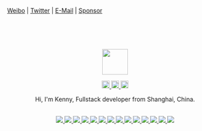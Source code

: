 [Weibo](http://weibo.com/pc175) | [Twitter](https://twitter.com/jaywcjlove) | [E-Mail](mailto:wowohoo@qq.com) | [Sponsor](https://wangchujiang.com/sponsor.html)

<div align="center">
  <br>
  <br>
  <br>
  <br>
  <a href="https://wangchujiang.com/">
    <img width="60" height="60" src="https://avatars0.githubusercontent.com/u/1680273?s=460&u=4471b74deb9973096418a93960c664c5ea3bd159&v=4" />
  </a>
  <br>
  <p>
    <a href="http://weibo.com/pc175">
      <img width="18" height="18" src="https://raw.githubusercontent.com/jaywcjlove/jaywcjlove/master/imgs/weibo.svg?sanitize=true" />
    </a>
    <a href="https://twitter.com/jaywcjlove">
      <img width="18" height="18" src="https://raw.githubusercontent.com/jaywcjlove/jaywcjlove/master/imgs/twitter.svg?sanitize=true" />
    </a>
    <a href="mailto:wowohoo@qq.com">
      <img width="18" height="18" src="https://raw.githubusercontent.com/jaywcjlove/jaywcjlove/master/imgs/mail.svg?sanitize=true" />
    </a>
  </p>
  <p>Hi, I'm Kenny, Fullstack developer from Shanghai, China.</p>
  <br>
  <a href="https://github.com/jaywcjlove/sgo">
    <img src="https://github-readme-stats.vercel.app/api/pin/?username=jaywcjlove&repo=sgo" />
  </a>
  <a href="https://github.com/jaywcjlove/svgtofont">
    <img src="https://github-readme-stats.vercel.app/api/pin/?username=jaywcjlove&repo=svgtofont" />
  </a>
  <a href="https://github.com/jaywcjlove/mocker-api">
    <img src="https://github-readme-stats.vercel.app/api/pin/?username=jaywcjlove&repo=mocker-api" />
  </a>
  <a href="https://github.com/jaywcjlove/tsbb">
    <img src="https://github-readme-stats.vercel.app/api/pin/?username=jaywcjlove&repo=tsbb" />
  </a>
  <a href="https://github.com/uiwjs/react-native-alipay">
    <img src="https://github-readme-stats.vercel.app/api/pin/?username=uiwjs&repo=react-native-alipay" />
  </a>
  <a href="https://github.com/uiwjs/province-city-china">
    <img src="https://github-readme-stats.vercel.app/api/pin/?username=uiwjs&repo=province-city-china" />
  </a>
  <a href="https://github.com/uiwjs/react-baidu-map">
    <img src="https://github-readme-stats.vercel.app/api/pin/?username=uiwjs&repo=react-baidu-map" />
  </a>
  <a href="https://github.com/uiwjs/react-md-editor">
    <img src="https://github-readme-stats.vercel.app/api/pin/?username=uiwjs&repo=react-md-editor" />
  </a>
  <a href="https://github.com/jaywcjlove/docs">
    <img src="https://github-readme-stats.vercel.app/api/pin/?username=jaywcjlove&repo=docs" />
  </a>
  <a href="https://github.com/jaywcjlove/dev-site">
    <img src="https://github-readme-stats.vercel.app/api/pin/?username=jaywcjlove&repo=dev-site" />
  </a>
  <a href="https://github.com/jaywcjlove/mysql-tutorial">
    <img src="https://github-readme-stats.vercel.app/api/pin/?username=jaywcjlove&repo=mysql-tutorial" />
  </a>
  <a href="https://github.com/jaywcjlove/nginx-tutorial">
    <img src="https://github-readme-stats.vercel.app/api/pin/?username=jaywcjlove&repo=nginx-tutorial" />
  </a>
  <a href="https://github.com/jaywcjlove/awesome-uikit">
    <img src="https://github-readme-stats.vercel.app/api/pin/?username=jaywcjlove&repo=awesome-uikit" />
  </a>
  <a href="https://github.com/jaywcjlove/vim-web">
    <img src="https://github-readme-stats.vercel.app/api/pin/?username=jaywcjlove&repo=vim-web" />
  </a>
  <br>
  <br>
  <br>
  <br>
</div>
